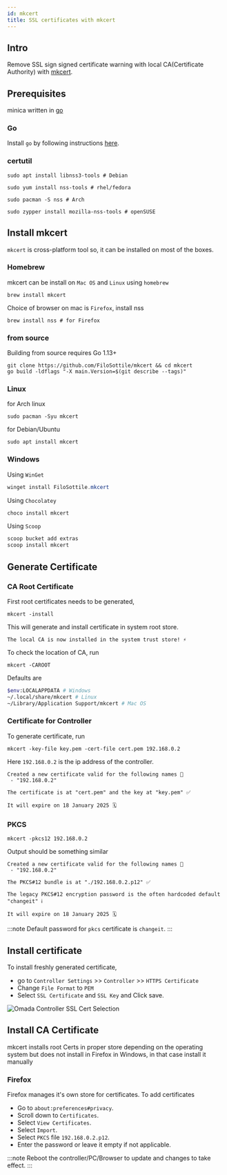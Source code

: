 ```yaml
---
id: mkcert
title: SSL certificates with mkcert
---
```


## Intro

Remove SSL sign signed certificate warning with local CA(Certificate Authority) with [mkcert](https://github.com/FiloSottile/mkcert).

## Prerequisites

minica written in [go](https://go.dev/)

### Go

Install `go` by following instructions [here](https://go.dev/doc/install).

### certutil

```shell
sudo apt install libnss3-tools # Debian

sudo yum install nss-tools # rhel/fedora
    
sudo pacman -S nss # Arch

sudo zypper install mozilla-nss-tools # openSUSE 
```

## Install mkcert

`mkcert` is cross-platform tool so, it can be installed on most of the boxes.

### Homebrew

mkcert can be install on `Mac OS` and `Linux` using `homebrew`

```shell
brew install mkcert
```

Choice of browser on mac is `Firefox`,  install nss

```shell
brew install nss # for Firefox
```

### from source

Building from source requires Go 1.13+

```shell
git clone https://github.com/FiloSottile/mkcert && cd mkcert
go build -ldflags "-X main.Version=$(git describe --tags)"
```

### Linux

for Arch linux

```shell
sudo pacman -Syu mkcert
```

for Debian/Ubuntu

```shell
sudo apt install mkcert
```

### Windows

Using `WinGet`

```powershell
winget install FiloSottile.mkcert
```

Using `Chocolatey`

```powershell
choco install mkcert
```

Using `Scoop`

```powershell
scoop bucket add extras
scoop install mkcert
```

## Generate Certificate

### CA Root Certificate

First root certificates needs to be generated,

```shell
mkcert -install
```

This will generate and install certificate in system root store.

```shell
The local CA is now installed in the system trust store! ⚡️
```

To check the location of CA, run

```shell
mkcert -CAROOT
```

Defaults are

```bash
$env:LOCALAPPDATA # Windows
~/.local/share/mkcert # Linux
~/Library/Application Support/mkcert # Mac OS
```

### Certificate for Controller

To generate certificate, run

```shell
mkcert -key-file key.pem -cert-file cert.pem 192.168.0.2
```

Here `192.168.0.2` is the ip address of the controller.

```shell
Created a new certificate valid for the following names 📜
 - "192.168.0.2"

The certificate is at "cert.pem" and the key at "key.pem" ✅

It will expire on 18 January 2025 🗓
```

### PKCS

```shell
mkcert -pkcs12 192.168.0.2
```

Output should be something similar

```shell
Created a new certificate valid for the following names 📜
 - "192.168.0.2"

The PKCS#12 bundle is at "./192.168.0.2.p12" ✅

The legacy PKCS#12 encryption password is the often hardcoded default "changeit" ℹ️

It will expire on 18 January 2025 🗓
```
:::note
Default password for `pkcs` certificate is `changeit`.
:::

## Install certificate

To install freshly generated certificate,

- go to `Controller Settings` >> `Controller` >> `HTTPS Certificate`
- Change `File Format` to `PEM`
- Select `SSL Certificate` and `SSL Key` and Click save.

![Omada Controller SSL Cert Selection](/img/omada-ssl-settings.png)

## Install CA Certificate

mkcert installs root Certs in proper store depending on the operating system but does not install in Firefox in Windows, in that case install it manually

### Firefox

Firefox manages it's own store for certificates. To add certificates

- Go to `about:preferences#privacy`.
- Scroll down to `Certificates`.
- Select `View Certificates`.
- Select `Import`.
- Select `PKCS` file `192.168.0.2.p12`.
- Enter the password or leave it empty if not applicable.

:::note
Reboot the controller/PC/Browser to update and changes to take effect.
:::